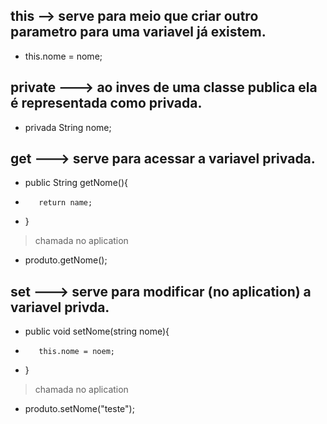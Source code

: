 ## this --> serve para meio que criar outro parametro para uma variavel já existem.
- this.nome = nome;

## private ---> ao inves de uma classe publica ela é representada como privada.
- privada String nome;

## get ---> serve para acessar a variavel privada.
-    public String getNome(){
-        return name;
-    }

> chamada no aplication
-   produto.getNome();

## set ---> serve para modificar (no aplication) a variavel privda.
-    public void setNome(string nome){
-        this.nome = noem;
-    }

> chamada no aplication
-   produto.setNome("teste");